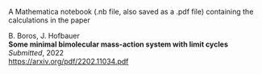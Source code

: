 A Mathematica notebook (.nb file, also saved as a .pdf file) containing the calculations in the paper  

B. Boros, J. Hofbauer  
**Some minimal bimolecular mass-action system with limit cycles**  
*Submitted*, 2022  
https://arxiv.org/pdf/2202.11034.pdf
